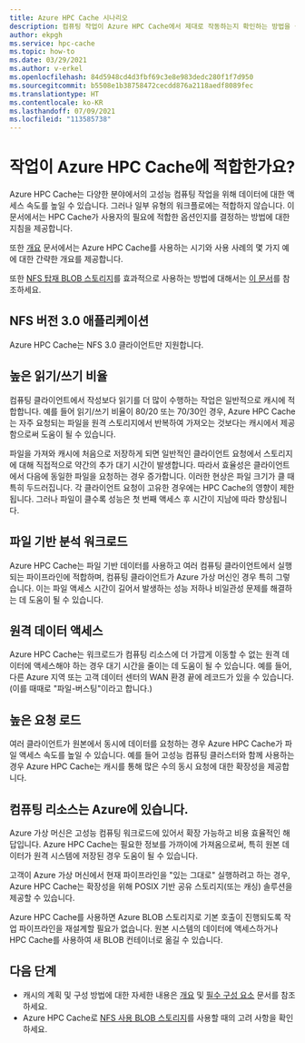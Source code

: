 ```yaml
---
title: Azure HPC Cache 시나리오
description: 컴퓨팅 작업이 Azure HPC Cache에서 제대로 작동하는지 확인하는 방법을 설명합니다.
author: ekpgh
ms.service: hpc-cache
ms.topic: how-to
ms.date: 03/29/2021
ms.author: v-erkel
ms.openlocfilehash: 84d5948cd4d3fbf69c3e8e983dedc280f1f7d950
ms.sourcegitcommit: b5508e1b38758472cecdd876a2118aedf8089fec
ms.translationtype: HT
ms.contentlocale: ko-KR
ms.lasthandoff: 07/09/2021
ms.locfileid: "113585738"
---
```

# <a name="is-your-job-a-good-fit-for-azure-hpc-cache"></a>작업이 Azure HPC Cache에 적합한가요?

Azure HPC Cache는 다양한 분야에서의 고성능 컴퓨팅 작업을 위해 데이터에 대한 액세스 속도를 높일 수 있습니다. 그러나 일부 유형의 워크플로에는 적합하지 않습니다. 이 문서에서는 HPC Cache가 사용자의 필요에 적합한 옵션인지를 결정하는 방법에 대한 지침을 제공합니다.

또한 [개요](hpc-cache-overview.md) 문서에서는 Azure HPC Cache를 사용하는 시기와 사용 사례의 몇 가지 예에 대한 간략한 개요를 제공합니다.

또한 [NFS 탑재 BLOB 스토리지](../storage/blobs/network-file-system-protocol-support.md)를 효과적으로 사용하는 방법에 대해서는 [이 문서](nfs-blob-considerations.md)를 참조하세요.

## <a name="nfs-version-30-applications"></a>NFS 버전 3.0 애플리케이션

Azure HPC Cache는 NFS 3.0 클라이언트만 지원합니다.

## <a name="high-read-to-write-ratio"></a>높은 읽기/쓰기 비율

컴퓨팅 클라이언트에서 작성보다 읽기를 더 많이 수행하는 작업은 일반적으로 캐시에 적합합니다. 예를 들어 읽기/쓰기 비율이 80/20 또는 70/30인 경우, Azure HPC Cache는 자주 요청되는 파일을 원격 스토리지에서 반복하여 가져오는 것보다는 캐시에서 제공함으로써 도움이 될 수 있습니다.

파일을 가져와 캐시에 처음으로 저장하게 되면 일반적인 클라이언트 요청에서 스토리지에 대해 직접적으로 약간의 추가 대기 시간이 발생합니다. 따라서 효율성은 클라이언트에서 다음에 동일한 파일을 요청하는 경우 증가합니다. 이러한 현상은 파일 크기가 클 때 특히 두드러집니다. 각 클라이언트 요청이 고유한 경우에는 HPC Cache의 영향이 제한됩니다. 그러나 파일이 클수록 성능은 첫 번째 액세스 후 시간이 지남에 따라 향상됩니다.

## <a name="file-based-analytic-workload"></a>파일 기반 분석 워크로드

Azure HPC Cache는 파일 기반 데이터를 사용하고 여러 컴퓨팅 클라이언트에서 실행되는 파이프라인에 적합하며, 컴퓨팅 클라이언트가 Azure 가상 머신인 경우 특히 그렇습니다. 이는 파일 액세스 시간이 길어서 발생하는 성능 저하나 비일관성 문제를 해결하는 데 도움이 될 수 있습니다.

## <a name="remote-data-access"></a>원격 데이터 액세스

Azure HPC Cache는 워크로드가 컴퓨팅 리소스에 더 가깝게 이동할 수 없는 원격 데이터에 액세스해야 하는 경우 대기 시간을 줄이는 데 도움이 될 수 있습니다. 예를 들어, 다른 Azure 지역 또는 고객 데이터 센터의 WAN 환경 끝에 레코드가 있을 수 있습니다. (이를 때때로 "파일-버스팅"이라고 합니다.)

## <a name="heavy-request-load"></a>높은 요청 로드

여러 클라이언트가 원본에서 동시에 데이터를 요청하는 경우 Azure HPC Cache가 파일 액세스 속도를 높일 수 있습니다. 예를 들어 고성능 컴퓨팅 클러스터와 함께 사용하는 경우 Azure HPC Cache는 캐시를 통해 많은 수의 동시 요청에 대한 확장성을 제공합니다.

## <a name="compute-resources-are-located-in-azure"></a>컴퓨팅 리소스는 Azure에 있습니다.

Azure 가상 머신은 고성능 컴퓨팅 워크로드에 있어서 확장 가능하고 비용 효율적인 해답입니다. Azure HPC Cache는 필요한 정보를 가까이에 가져옴으로써, 특히 원본 데이터가 원격 시스템에 저장된 경우 도움이 될 수 있습니다.

고객이 Azure 가상 머신에서 현재 파이프라인을 "있는 그대로" 실행하려고 하는 경우, Azure HPC Cache는 확장성을 위해 POSIX 기반 공유 스토리지(또는 캐싱) 솔루션을 제공할 수 있습니다.

Azure HPC Cache를 사용하면 Azure BLOB 스토리지로 기본 호출이 진행되도록 작업 파이프라인을 재설계할 필요가 없습니다. 원본 시스템의 데이터에 액세스하거나 HPC Cache를 사용하여 새 BLOB 컨테이너로 옮길 수 있습니다.

## <a name="next-steps"></a>다음 단계

* 캐시의 계획 및 구성 방법에 대한 자세한 내용은 [개요](hpc-cache-overview.md) 및 [필수 구성 요소](hpc-cache-prerequisites.md) 문서를 참조하세요.
* Azure HPC Cache로 [NFS 사용 BLOB 스토리지](nfs-blob-considerations.md)를 사용할 때의 고려 사항을 확인하세요.
